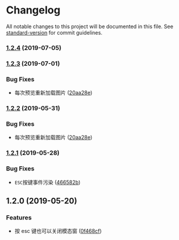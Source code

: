 # Changelog

All notable changes to this project will be documented in this file. See [standard-version](https://github.com/conventional-changelog/standard-version) for commit guidelines.

### [1.2.4](https://github.com/FEMessage/img-preview/compare/v1.2.3...v1.2.4) (2019-07-05)



### [1.2.3](https://github.com/FEMessage/img-preview/compare/v1.2.2...v1.2.3) (2019-07-01)


### Bug Fixes

* 每次预览重新加载图片 ([20aa28e](https://github.com/FEMessage/img-preview/commit/20aa28e))



### [1.2.2](https://github.com/FEMessage/img-preview/compare/v1.2.1...v1.2.2) (2019-05-31)


### Bug Fixes

* 每次预览重新加载图片 ([20aa28e](https://github.com/FEMessage/img-preview/commit/20aa28e))



### [1.2.1](https://github.com/FEMessage/img-preview/compare/v1.2.0...v1.2.1) (2019-05-28)


### Bug Fixes

* `ESC`按键事件污染 ([466582b](https://github.com/FEMessage/img-preview/commit/466582b))



## 1.2.0 (2019-05-20)


### Features

* 按 esc 键也可以关闭模态窗 ([0f468cf](https://github.com/FEMessage/img-preview/commit/0f468cf))
